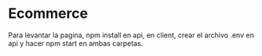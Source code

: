 # Ecommerce
Para levantar la pagina, npm install en api, en client, crear el archivo .env en api y hacer npm start en ambas carpetas.
